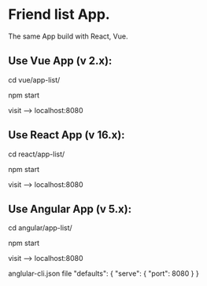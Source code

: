 # Friend list App.

The same App build with React, Vue.



## Use Vue App  (v 2.x):

cd vue/app-list/

npm start

visit  --> localhost:8080

## Use React App (v 16.x):

cd react/app-list/

npm start

visit  --> localhost:8080


## Use Angular App (v 5.x):

cd angular/app-list/

npm start 

visit  --> localhost:8080


anglular-cli.json file
"defaults": {
    "serve": {
      "port": 8080
    }
  }